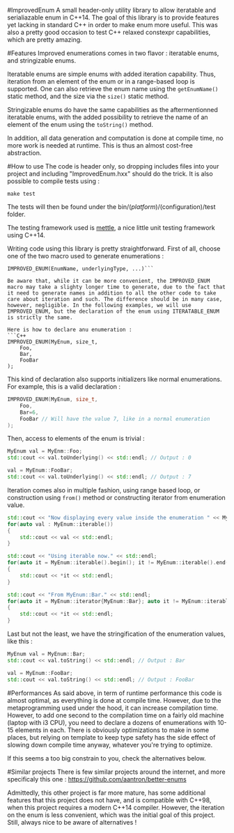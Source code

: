 #ImprovedEnum
A small header-only utility library to allow iteratable and serialiazable enum in C++14. The goal of this library is to provide features yet lacking in standard C++ in order to make enum more useful. This was also a pretty good occasion to test C++ relaxed constexpr capabilities, which are pretty amazing.

#Features
Improved enumerations comes in two flavor : iteratable enums, and stringizable enums.

Iteratable enums are simple enums with added iteration capability. Thus, iteration from an element of the enum or in a range-based loop is supported. One can also retrieve the enum name using the ```getEnumName()``` static method, and the size via the ```size()``` static method.

Stringizable enums do have the same capabilities as the aftermentionned iteratable enums, with the added possibility to retrieve the name of an element of the enum using the ```toString()``` method.

In addition, all data generation and computation is done at compile time, no more work is needed at runtime. This is thus an almost cost-free abstraction.

#How to use
The code is header only, so dropping includes files into your project and including "ImprovedEnum.hxx" should do the trick. It is also possible to compile tests using :

```make test```

The tests will then be found under the bin/$(platform)/$(configuration)/test folder. 

The testing framework used is [mettle](https://github.com/jimporter/mettle), a nice little unit testing framework using C++14.

Writing code using this library is pretty straightforward. First of all, choose one of the two macro used to generate enumerations :
```ITERATABLE_ENUM(EnumName, underlyingType, ...)
IMPROVED_ENUM(EnumName, underlyingType, ...)```

Be aware that, while it can be more convenient, the IMPROVED_ENUM macro may take a slighty longer time to generate, due to the fact that it need to generate names in addition to all the other code to take care about iteration and such. The difference should be in many case, however, negligible. In the following examples, we will use IMPROVED_ENUM, but the declaration of the enum using ITERATABLE_ENUM is strictly the same.

Here is how to declare anu enumeration :
```C++
IMPROVED_ENUM(MyEnum, size_t,
	Foo,
	Bar,
	FooBar
);
```

This kind of declaration also supports initializers like normal enumerations. For example, this is a valid declaration :
```C++
IMPROVED_ENUM(MyEnum, size_t,
	Foo,
	Bar=6,
	FooBar // Will have the value 7, like in a normal enumeration
);
```

Then, access to elements of the enum is trivial :
```C++
MyEnum val = MyEnm::Foo;
std::cout << val.toUnderlying() << std::endl; // Output : 0

val = MyEnum::FooBar;
std::cout << val.toUnderlying() << std::endl; // Output : 7
```

Iteration comes also in multiple fashion, using range based loop, or construction using ```from()``` method or constructing iterator from enumeration value.
```C++
std::cout << "Now displaying every value inside the enumeration " << MyEnum::getEnumName() << " using range based loop." << std::endl;
for(auto val : MyEnum::iterable())
{
	std::cout << val << std::endl;
}

std::cout << "Using iterable now." << std::endl;
for(auto it = MyEnum::iterable().begin(); it != MyEnum::iterable().end(); ++it)
{
	std::cout << *it << std::endl;
}

std::cout << "From MyEnum::Bar." << std::endl;
for(auto it = MyEnum::iterator{MyEnum::Bar}; auto it != MyEnum::iterable().end(); ++it)
{
	std::cout << *it << std::endl;
}
```

Last but not the least, we have the stringification of the enumeration values, like this :
```C++
MyEnum val = MyEnum::Bar;
std::cout << val.toString() << std::endl; // Output : Bar

val = MyEnum::FooBar;
std::cout << val.toString() << std::endl; // Output : FooBar
```

#Performances
As said above, in term of runtime performance this code is almost optimal, as everything is done at compile time. However, due to the metaprogramming used under the hood, it can increase compilation time. However, to add one second to the compilation time on a fairly old machine (laptop with i3 CPU), you need to declare a dozens of enumerations with 10-15 elements in each. There is obviously optimizations to make in some places, but relying on template to keep type safety has the side effect of slowing down compile time anyway, whatever you're trying to optimize.

If this seems a too big constrain to you, check the alternatives below.

#Similar projects
There is few similar projects around the internet, and more specificaly this one :
https://github.com/aantron/better-enums

Admittedly, this other project is far more mature, has some additional features that this project does not have, and is compatible with C++98, when this project requires a modern C++14 compiler. However, the iteration on the enum is less convenient, which was the initial goal of this project. Still, always nice to be aware of alternatives !

